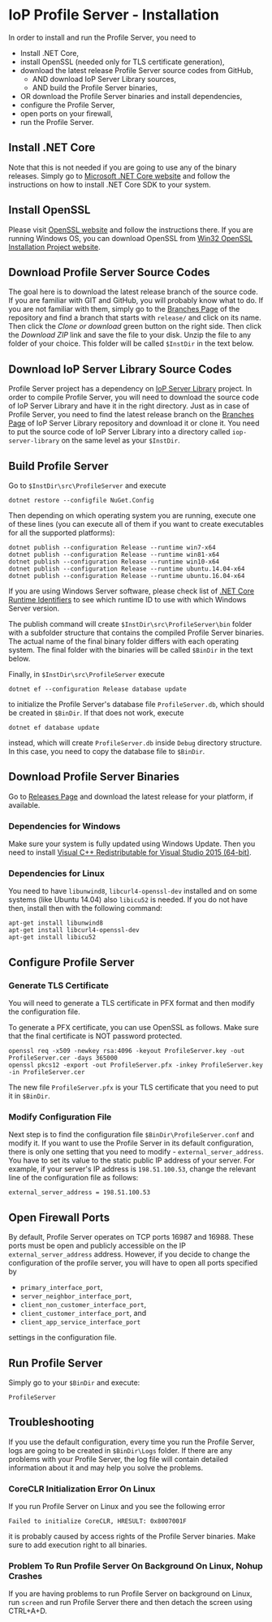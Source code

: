 # IoP Profile Server - Installation

In order to install and run the Profile Server, you need to 

 * Install .NET Core,
 * install OpenSSL (needed only for TLS certificate generation),
 * download the latest release Profile Server source codes from GitHub,
   * AND download IoP Server Library sources,
   * AND build the Profile Server binaries,
 * OR download the Profile Server binaries and install dependencies,
 * configure the Profile Server,
 * open ports on your firewall,
 * run the Profile Server.


## Install .NET Core

Note that this is not needed if you are going to use any of the binary releases. Simply go to [Microsoft .NET Core website](https://www.microsoft.com/net/core) and follow the instructions on how to install .NET Core SDK to your system.


## Install OpenSSL

Please visit [OpenSSL website](https://www.openssl.org/) and follow the instructions there. If you are running Windows OS, you can download OpenSSL from 
[Win32 OpenSSL Installation Project website](https://slproweb.com/products/Win32OpenSSL.html).


## Download Profile Server Source Codes

The goal here is to download the latest release branch of the source code. If you are familiar with GIT and GitHub, you will probably know what to do.
If you are not familiar with them, simply go to the [Branches Page](https://github.com/Fermat-ORG/iop-profile-server/branches/) of the repository and find a branch that starts with `release/` and click on its name. 
Then click the *Clone or download* green button on the right side. Then click the *Download ZIP* link and save the file to your disk. Unzip the file to any folder of your choice. This folder will be called `$InstDir` in the text below. 

## Download IoP Server Library Source Codes

Profile Server project has a dependency on [IoP Server Library](https://github.com/Fermat-ORG/iop-server-library) project. In order to compile Profile Server, you will need to download the source code 
of IoP Server Library and have it in the right directory. Just as in case of Profile Server, you need to find the latest release branch on the [Branches Page](https://github.com/Fermat-ORG/iop-server-library/branches/) 
of IoP Server Library repository and download it or clone it. You need to put the source code of IoP Server Library into a directory called `iop-server-library` on the same level as your `$InstDir`. 


## Build Profile Server

Go to `$InstDir\src\ProfileServer` and execute 

```
dotnet restore --configfile NuGet.Config
```

Then depending on which operating system you are running, execute one of these lines (you can execute all of them if you want to create executables for all the supported platforms):

```
dotnet publish --configuration Release --runtime win7-x64
dotnet publish --configuration Release --runtime win81-x64
dotnet publish --configuration Release --runtime win10-x64
dotnet publish --configuration Release --runtime ubuntu.14.04-x64
dotnet publish --configuration Release --runtime ubuntu.16.04-x64
```

If you are using Windows Server software, please check list of [.NET Core Runtime Identifiers](https://github.com/dotnet/docs/blob/master/docs/core/rid-catalog.md) to see which runtime ID to use with which Windows Server version.

The publish command will create `$InstDir\src\ProfileServer\bin` folder with a subfolder structure that contains the compiled Profile Server binaries. The actual name of the final binary folder 
differs with each operating system. The final folder with the binaries will be called `$BinDir` in the text below. 

Finally, in `$InstDir\src\ProfileServer` execute 

```
dotnet ef --configuration Release database update
```

to initialize the Profile Server's database file `ProfileServer.db`, which should be created in `$BinDir`. If that does not work, execute 

```
dotnet ef database update
```

instead, which will create `ProfileServer.db` inside `Debug` directory structure. In this case, you need to copy the database file to `$BinDir`.


## Download Profile Server Binaries

Go to [Releases Page](https://github.com/Fermat-ORG/iop-profile-server/releases) and download the latest release for your platform, if available.


### Dependencies for Windows 

Make sure your system is fully updated using Windows Update. Then you need to install [Visual C++ Redistributable for Visual Studio 2015 (64-bit)](https://www.microsoft.com/en-gb/download/details.aspx?id=48145).


### Dependencies for Linux

You need to have `libunwind8`, `libcurl4-openssl-dev` installed and on some systems (like Ubuntu 14.04) also `libicu52` is needed. If you do not have then, install then with the following command:

```
apt-get install libunwind8
apt-get install libcurl4-openssl-dev
apt-get install libicu52
```


## Configure Profile Server

### Generate TLS Certificate

You will need to generate a TLS certificate in PFX format and then modify the configuration file.

To generate a PFX certificate, you can use OpenSSL as follows. Make sure that the final certificate is NOT password protected.
```
openssl req -x509 -newkey rsa:4096 -keyout ProfileServer.key -out ProfileServer.cer -days 365000
openssl pkcs12 -export -out ProfileServer.pfx -inkey ProfileServer.key -in ProfileServer.cer
```

The new file `ProfileServer.pfx` is your TLS certificate that you need to put it in `$BinDir`.


### Modify Configuration File

Next step is to find the configuration file `$BinDir\ProfileServer.conf` and modify it. If you want to use the Profile Server in its default configuration, 
there is only one setting that you need to modify - `external_server_address`. 
You have to set its value to the static public IP address of your server. For example, if your server's IP address is `198.51.100.53`, change the relevant line of the configuration file as follows:

```
external_server_address = 198.51.100.53
```


## Open Firewall Ports 

By default, Profile Server operates on TCP ports 16987 and 16988. These ports must be open and publicly accessible on the IP `external_server_address` address. However, if you decide to change the configuration 
of the profile server, you will have to open all ports specified by 

 * `primary_interface_port`,
 * `server_neighbor_interface_port`,
 * `client_non_customer_interface_port`,
 * `client_customer_interface_port`, and 
 * `client_app_service_interface_port`

settings in the configuration file.


## Run Profile Server

Simply go to your `$BinDir` and execute:

```
ProfileServer
```



## Troubleshooting

If you use the default configuration, every time you run the Profile Server, logs are going to be created in `$BinDir\Logs` folder. If there are any problems 
with your Profile Server, the log file will contain detailed information about it and may help you solve the problems.


### CoreCLR Initialization Error On Linux

If you run Profile Server on Linux and you see the following error

```
Failed to initialize CoreCLR, HRESULT: 0x8007001F
```
 
it is probably caused by access rights of the Profile Server binaries. Make sure to add execution right to all binaries.


### Problem To Run Profile Server On Background On Linux, Nohup Crashes

If you are having problems to run Profile Server on background on Linux, run `screen` and run Profile Server there and then detach the screen using CTRL+A+D.
